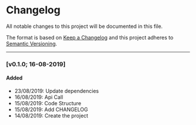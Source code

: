 # Changelog

All notable changes to this project will be documented in this file.

The format is based on [Keep a Changelog](http://keepachangelog.com/en/1.0.0/)
and this project adheres to [Semantic Versioning](http://semver.org/spec/v2.0.0.html).

---

### [v0.1.0; 16-08-2019]

#### Added
- 23/08/2019: Update dependencies
- 16/08/2019: Api Call
- 15/08/2019: Code Structure
- 15/08/2019: Add CHANGELOG
- 14/08/2019: Create the project
